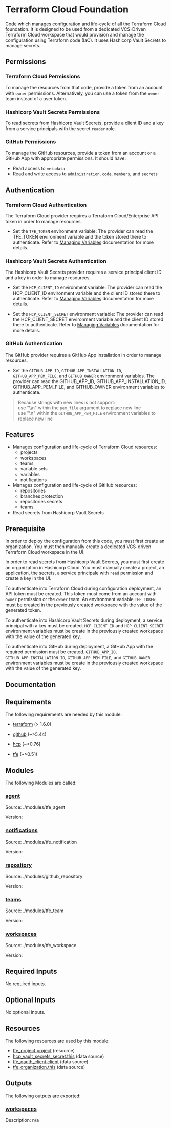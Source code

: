 <!-- BEGIN_TF_DOCS -->
# Terraform Cloud Foundation

Code which manages configuration and life-cycle of all the Terraform Cloud
foundation. It is designed to be used from a dedicated VCS-Driven Terraform
Cloud workspace that would provision and manage the configuration using
Terraform code (IaC). It uses Hashicorp Vault Secrets to manage secrets.

## Permissions

### Terraform Cloud Permissions

To manage the resources from that code, provide a token from an account with
`owner` permissions. Alternatively, you can use a token from the `owner` team
instead of a user token.

### Hashicorp Vault Secrets Permissions

To read secrets from Hashicorp Vault Secrets, provide a client ID and a key
from a service principals with the secret `reader` role.

### GitHub Permissions

To manage the GitHub resources, provide a token from an account or a GitHub App with
appropriate permissions. It should have:

* Read access to `metadata`
* Read and write access to `administration`, `code`, `members`, and `secrets`

## Authentication

### Terraform Cloud Authentication

The Terraform Cloud provider requires a Terraform Cloud/Enterprise API token in
order to manage resources.

* Set the `TFE_TOKEN` environment variable: The provider can read the TFE\_TOKEN
environment variable and the token stored there to authenticate. Refer to
[Managing Variables](https://developer.hashicorp.com/terraform/cloud-docs/workspaces/variables/managing-variables) documentation for more details.

### Hashicorp Vault Secrets Authentication

The Hashicorp Vault Secrets provider requires a service principal client ID and
a key in order to manage resources.

* Set the `HCP_CLIENT_ID` environment variable: The provider can read the HCP\_CLIENT\_ID
environment variable and the client ID stored there to authenticate. Refer to
[Managing Variables](https://developer.hashicorp.com/terraform/cloud-docs/workspaces/variables/managing-variables) documentation for more details.

* Set the `HCP_CLIENT_SECRET` environment variable: The provider can read the HCP\_CLIENT\_SECRET
environment variable and the client ID stored there to authenticate. Refer to
[Managing Variables](https://developer.hashicorp.com/terraform/cloud-docs/workspaces/variables/managing-variables) documentation for more details.

### GitHub Authentication

The GitHub provider requires a GitHub App installation in order to manage resources.

* Set the `GITHUB_APP_ID`, `GITHUB_APP_INSTALLATION_ID`, `GITHUB_APP_PEM_FILE`, and `GITHUB_OWNER`
environment variables. The provider can read the GITHUB\_APP\_ID, GITHUB\_APP\_INSTALLATION\_ID,
GITHUB\_APP\_PEM\_FILE, and GITHUB\_OWNER environment variables to authenticate.

> Because strings with new lines is not support:</br>
> use "\\\n" within the `pem_file` argument to replace new line</br>
> use "\n" within the `GITHUB_APP_PEM_FILE` environment variables to replace new line</br>

## Features

* Manages configuration and life-cycle of Terraform Cloud resources:
  * projects
  * workspaces
  * teams
  * variable sets
  * variables
  * notifications
* Manages configuration and life-cycle of GitHub resources:
  * repositories
  * branches protection
  * repositories secrets
  * teams
* Read secrets from Hashicorp Vault Secrets

## Prerequisite

In order to deploy the configuration from this code, you must first create
an organization. You must then manually create a dedicated VCS-driven
Terraform Cloud workspace in the UI.

In order to read secrets from Hashicorp Vault Secrets, you must first create
an organization in Hashicorp Cloud. You must manually create a project, an
application, the secrets, a service principale with `read` permission
and create a key in the UI.

To authenticate into Terraform Cloud during configuration deployment, an
API token must be created. This token must come from an account with `owner`
permission or the `owner` team. An environment variable `TFE_TOKEN` must be
created in the previously created workspace with the value of the generated token.

To authenticate into Hashicorp Vault Secrets during deployment, a service
principal with a key must be created. `HCP_CLIENT_ID` and `HCP_CLIENT_SECRET`
environment variables must be create in the previously created workspace with
the value of the generated key.

To authenticate into GitHub during deployment, a GitHub App with the required
permission must be created. `GITHUB_APP_ID`, `GITHUB_APP_INSTALLATION_ID`,
`GITHUB_APP_PEM_FILE`, and `GITHUB_OWNER` environment variables must be create
in the previously created workspace with the value of the generated key.

## Documentation

## Requirements

The following requirements are needed by this module:

- <a name="requirement_terraform"></a> [terraform](#requirement\_terraform) (> 1.6.0)

- <a name="requirement_github"></a> [github](#requirement\_github) (~>5.44)

- <a name="requirement_hcp"></a> [hcp](#requirement\_hcp) (~>0.76)

- <a name="requirement_tfe"></a> [tfe](#requirement\_tfe) (~>0.51)

## Modules

The following Modules are called:

### <a name="module_agent"></a> [agent](#module\_agent)

Source: ./modules/tfe_agent

Version:

### <a name="module_notifications"></a> [notifications](#module\_notifications)

Source: ./modules/tfe_notification

Version:

### <a name="module_repository"></a> [repository](#module\_repository)

Source: ./modules/github_repository

Version:

### <a name="module_teams"></a> [teams](#module\_teams)

Source: ./modules/tfe_team

Version:

### <a name="module_workspaces"></a> [workspaces](#module\_workspaces)

Source: ./modules/tfe_workspace

Version:

## Required Inputs

No required inputs.

## Optional Inputs

No optional inputs.

## Resources

The following resources are used by this module:

- [tfe_project.project](https://registry.terraform.io/providers/hashicorp/tfe/latest/docs/resources/project) (resource)
- [hcp_vault_secrets_secret.this](https://registry.terraform.io/providers/hashicorp/hcp/latest/docs/data-sources/vault_secrets_secret) (data source)
- [tfe_oauth_client.client](https://registry.terraform.io/providers/hashicorp/tfe/latest/docs/data-sources/oauth_client) (data source)
- [tfe_organization.this](https://registry.terraform.io/providers/hashicorp/tfe/latest/docs/data-sources/organization) (data source)

## Outputs

The following outputs are exported:

### <a name="output_workspaces"></a> [workspaces](#output\_workspaces)

Description: n/a

<!-- markdownlint-enable -->

<!-- END_TF_DOCS -->